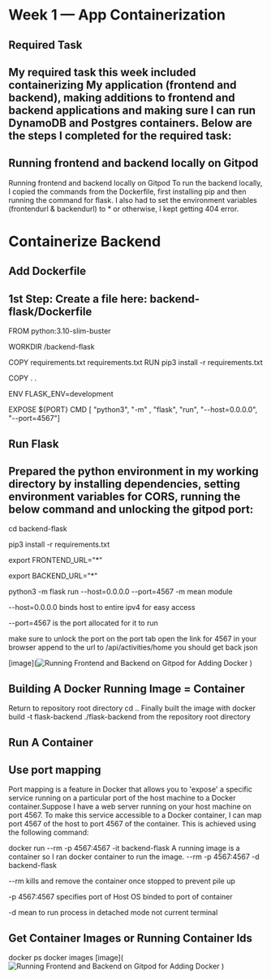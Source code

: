 # Week 1 — App Containerization
## Required Task

## My required task this week included containerizing My application (frontend and backend), making additions to frontend and backend applications and making sure I can run DynamoDB and Postgres containers. Below are the steps I completed for the required task:

## Running frontend and backend locally on Gitpod

Running frontend and backend locally on Gitpod
To run the backend locally, I copied the commands from the Dockerfile, first installing pip and then running the command for flask. I also had to set the environment variables (frontendurl & backendurl) to * or otherwise, I kept getting 404 error. 

# Containerize Backend
## Add Dockerfile

## 1st Step: Create a file here: backend-flask/Dockerfile

FROM python:3.10-slim-buster

WORKDIR /backend-flask

COPY requirements.txt requirements.txt
RUN pip3 install -r requirements.txt

COPY . .

ENV FLASK_ENV=development

EXPOSE ${PORT}
CMD [ "python3", "-m" , "flask", "run", "--host=0.0.0.0", "--port=4567"]

## Run Flask
## Prepared the python environment in my working directory by installing dependencies, setting environment variables for CORS, running the below command and unlocking the gitpod port:

cd backend-flask

pip3 install -r requirements.txt

export FRONTEND_URL="*"

export BACKEND_URL="*"

python3 -m flask run --host=0.0.0.0 --port=4567
-m mean module

--host=0.0.0.0 binds host to entire ipv4 for easy access

--port=4567 is the port allocated for it to run

make sure to unlock the port on the port tab
open the link for 4567 in your browser
append to the url to /api/activities/home
you should get back json

[image](![Running Frontend and Backend on Gitpod for Adding Docker](https://github.com/Ash01512/aws-bootcamp-cruddur-2023/assets/159699976/13ab21dc-a03c-4dbb-bfb3-70b62f73b7a3)
)


## Building A Docker Running Image = Container
Return to repository root directory
cd ..
Finally built the image with docker build -t flask-backend ./flask-backend from the repository root directory

## Run A Container
##  Use port mapping
Port mapping is a feature in Docker that allows you to 'expose' a specific service running on a particular port of the host machine to a Docker container.Suppose I have a web server running on your host machine on port 4567. To make this service accessible to a Docker container, I can map port 4567 of the host to port 4567 of the container. This is achieved using the following command:

docker run --rm -p 4567:4567 -it backend-flask
A running image is a container so I ran docker container to run the image. 
--rm -p 4567:4567 -d backend-flask 

--rm kills and remove the container once stopped to prevent pile up

-p 4567:4567 specifies port of Host OS binded to port of container

-d mean to run process in detached mode not current terminal


## Get Container Images or Running Container Ids
docker ps
docker images
[image](![Running Frontend and Backend on Gitpod for Adding Docker]([https://github.com/Ash01512/aws-bootcamp-cruddur-2023/assets/159699976/13ab21dc-a03c-4dbb-bfb3-70b62f73b7a3](https://4567-ash01512-awsbootcampcru-sn7ozkl0pfn.ws-us110.gitpod.io/api/activities/home))
)
